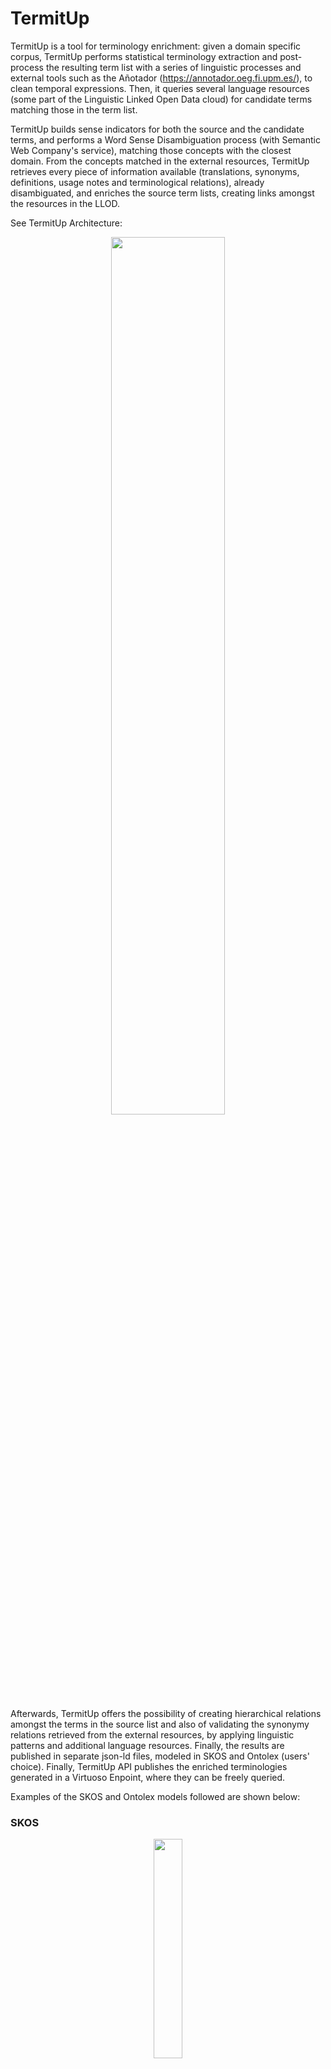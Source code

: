 # TermitUp

TermitUp is a tool for terminology enrichment: given a domain specific corpus, TermitUp performs statistical terminology extraction and post-process the resulting term list with a series of linguistic processes and external tools such as the Añotador (https://annotador.oeg.fi.upm.es/), to clean temporal expressions. Then, it queries several language resources (some part of the Linguistic Linked Open Data cloud) for candidate terms matching those in the term list. 

TermitUp builds sense indicators for both the source and the candidate terms, and performs a Word Sense Disambiguation process (with Semantic Web Company's service), matching those concepts with the closest domain. From the concepts matched in the external resources, TermitUp retrieves every piece of information available (translations, synonyms, definitions, usage notes and terminological relations), already disambiguated, and enriches the source term lists, creating links amongst the resources in the LLOD. 

See TermitUp Architecture: 
<p align="center">
<img src="https://github.com/Pret-a-LLOD/termitup/blob/master/static/images/termitup_arch.png" width="60%" />
</p>

Afterwards, TermitUp offers the possibility of creating hierarchical relations amongst the terms in the source list and also of validating the synonymy relations retrieved from the external resources, by applying linguistic patterns and additional language resources. Finally, the results are published in separate json-ld files, modeled in SKOS and Ontolex (users' choice). Finally, TermitUp API publishes the enriched terminologies generated in a Virtuoso Enpoint, where they can be freely queried.

Examples of the SKOS and Ontolex models followed are shown below: 

### SKOS
<p align="center">
<img src="https://github.com/Pret-a-LLOD/termitup/blob/master/static/images/skos_model.png" width="30%" /> 
</p>

### Ontolex
<p align="center">
<img src="https://github.com/Pret-a-LLOD/termitup/blob/master/static/images/ontolex_model.png" width="40%" />
</p>

These models, however, are not able to model certain pieces of data that are very relevant when building enriched terminologies from heterogeneous data sources. Those limitations are discussed in the Wiki of the W3C Ontology-Lexicon Community Group, as a proposal for good practices to model enriched terminologies: https://www.w3.org/community/ontolex/wiki/Terminology

## Useful links 

Visit TermitUp home: https://termitup.oeg.fi.upm.es/

Try TermitUp API: https://termitup.oeg.fi.upm.es/swagger/

Access TerrmitUp SPARQL Endpoint: https://termitup.oeg.fi.upm.es/sparql

DOI: https://doi.org/10.5281/zenodo.4461806


## TermitUp in R&D Projects

TermitUp has been developed within the European H2020 project Prêt-à-LLOD (https://pret-a-llod.github.io/), whose objective is to promote the generation and adoption of linguistic technologies that reuse Linked Data, in order to reduce the management and cleaning time that users currently spend when using linguistic data. The set of tools developed in this project, which includes TermitUp, will be applied in international pilots with different domains, including the pharmaceutical and government areas. Therefore, we expect that the impact of TermitUp in this case will be multilingual and cross-domain, since Prêt-à-LLOD consortium is composed of five research centers and universities and four industry partners, including Oxford University Press and Semantic Web Company. 

Additionally, TermitUp has been employed within the European Lynx project (https://lynx-project.eu/), aimed at building a multilingual and multi-jurisdictional knowledge graph to help both SMEs and large companies comply with the regulations in force in each country. Lynx contributions include Multilingual Search and Query Expansion systems, where language resources and, specifically, domain terminologies play a very important role. TermitUp has generated multilingual enriched terminologies (Dutch, English, German and Spanish) for each of the Lynx pilots, that are focused on three legal subdomains: labour law, contract law and industrial standards. The resulting terminologies are published in SKOS format and can be accessed through the Lynx Terminology platform (http://lkg.lynx-project.eu/kos) and are also available in Zenodo (https://zenodo.org/communities/lynx/?page=1\&size=20). 

TermitUp is also envisaged to be used in two ongoing projects: a national project supported by Grupo CPOnet (https://www.grupocponet.com/), focused on creating a service that, given a text, identifies and relates industry names with tax crimes, in order to evaluate the confidence level of a given company; and SmarTerp, whose aim is to develop a service that helps interpreting professionals by providing them extra information on the discourse at real time. 

## TermitUp API

TermitUp can be easily used through the swagger rest service: https://termitup.oeg.fi.upm.es/swagger/

The swagger is composed of four methods: 

#### Terminology Extraction
Parameters:
- Language of the source terms: es/en 
- Corpus containing the terms (raw text)

Output: List of automatically extracted terms

#### Terminology Post-processing

Parameters: 
- Terms to postprocess, separated by commas.
- Tasks: Write timeEx to remove temporal expressions; write patterns to remove non terminological structures in Spanish; write plurals to remove plurals in Spanish; write accents to remove accents in Spanish. To perform several tasks, write them separated by commas: "tasks": "timeEx, patterns, numbers"
- Language of the source terms: es/en 

Output: List of automatically post-processed (clean) terms

#### Terminology Enriching

Parameters: 
- Terms: terms to enrich, separated by commas.
- Resources: External resources to enrich the terms, separated by commas: eurovoc, iate, wikidata, unesco, thesoz, stw, ilo.
- Source_language: language of the source terms.
- Target_languages: language or languages of the desired information to retrieve.
- Schema_name: name of the domain to which the terms belong (preferably one word).
- Corpus: text from which the terms have been extracted.
- Relval: write "yes" or "no" to invoke validate_relations module.
- Output_format: write "skos" or "ontolex" to structure the output terminologies accordingly.
- Sparql_publishing: write "yes" or "no" to publish the output terminologies in TermitUp SPARQL Endpoint

Output: enriched terminologies with translations, synonyms, definitions, conceptual relations and additional linguistic information (usage notes, references, etc.), linked with resources in the LLOD, structured in SKOS/Ontolex. 

#### Relation Validation

Parameters: 
- Source term: the original term, for instance, worker
- Source language: the language of the original term
- Candidate terms: candidate terms to validate relations, separated by commas, in the same language as the source term: domestic worker, civil worker

Output: the type of relation amongst the original term and the candidate terms, supported by linguistic patterns and ConceptNet

#### TermitUp SPARQL Endpoint
Activating the sparql_publishing parameter in the Terminology Enriching module allows the publication of the terminologies in TermitUp SPARQL Endpoint: https://termitup.oeg.fi.upm.es/sparql

## Authors

TermitUp has been developed by researchers from the Ontology Engineering Group (https://oeg.fi.upm.es/) of Universidad Politécnica de Madrid (https://www.upm.es/):
* Patricia Martín-Chozas (pmchozas@fi.upm.es)
* Karen Leticia Vázquez-Flores (kvazquez@delicias.dia.fi.upm.es)
* Pablo Caalleja (pcalleja@fi.upm.es)
* Elena Montiel-Ponsoda (emontiel@fi.upm.es)
* Víctor Rodríguez-Doncel (vrodriguez@fi.upm.es)


Feedback is very welcome!



<p align="center">
            <img src="https://github.com/Pret-a-LLOD/termitup/blob/master/static/images/logopal.png" width="12%">
            <img src="https://github.com/Pret-a-LLOD/termitup/blob/master/static/images/Logo_OEG.gif" width="10%">
            <img src="https://github.com/Pret-a-LLOD/termitup/blob/master/static/images/fi.jpg" width="8%">
            <img src="https://github.com/Pret-a-LLOD/termitup/blob/master/static/images/upm.jpg" width="10%">
</p>
